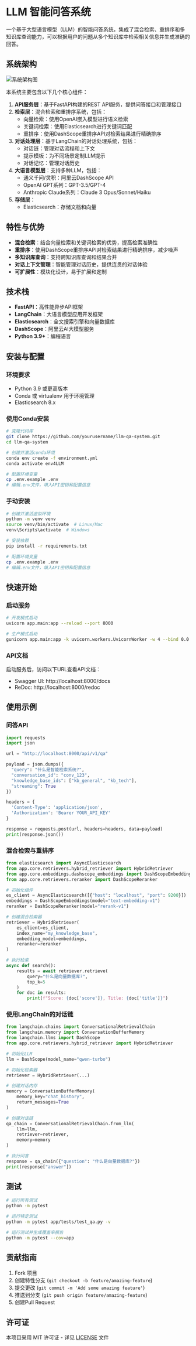 # LLM 智能问答系统

一个基于大型语言模型（LLM）的智能问答系统，集成了混合检索、重排序和多知识库查询能力，可以根据用户的问题从多个知识库中检索相关信息并生成准确的回答。

## 系统架构

![系统架构图](docs/images/architecture.png)

本系统主要包含以下几个核心组件：

1. **API服务层**：基于FastAPI构建的REST API服务，提供问答接口和管理接口
2. **检索层**：混合检索和重排序系统，包括：
   - 向量检索：使用OpenAI嵌入模型进行语义检索
   - 关键词检索：使用Elasticsearch进行关键词匹配
   - 重排序：使用DashScope重排序API对检索结果进行精确排序
3. **对话处理层**：基于LangChain的对话处理系统，包括：
   - 对话链：管理对话流程和上下文
   - 提示模板：为不同场景定制LLM提示
   - 对话记忆：管理对话历史
4. **大语言模型层**：支持多种LLM，包括：
   - 通义千问/灵积：阿里云DashScope API
   - OpenAI GPT系列：GPT-3.5/GPT-4
   - Anthropic Claude系列：Claude 3 Opus/Sonnet/Haiku
5. **存储层**：
   - Elasticsearch：存储文档和向量

## 特性与优势

- **混合检索**：结合向量检索和关键词检索的优势，提高检索准确性
- **重排序**：使用DashScope重排序API对检索结果进行精确排序，减少噪声
- **多知识库查询**：支持跨知识库查询和结果合并
- **对话上下文管理**：智能管理对话历史，提供连贯的对话体验
- **可扩展性**：模块化设计，易于扩展和定制

## 技术栈

- **FastAPI**：高性能异步API框架
- **LangChain**：大语言模型应用开发框架
- **Elasticsearch**：全文搜索引擎和向量数据库
- **DashScope**：阿里云AI大模型服务
- **Python 3.9+**：编程语言

## 安装与配置

### 环境要求

- Python 3.9 或更高版本
- Conda 或 virtualenv 用于环境管理
- Elasticsearch 8.x

### 使用Conda安装

```bash
# 克隆代码库
git clone https://github.com/yourusername/llm-qa-system.git
cd llm-qa-system

# 创建并激活conda环境
conda env create -f environment.yml
conda activate env4LLM

# 配置环境变量
cp .env.example .env
# 编辑.env文件，填入API密钥和配置信息
```

### 手动安装

```bash
# 创建并激活虚拟环境
python -m venv venv
source venv/bin/activate  # Linux/Mac
venv\Scripts\activate  # Windows

# 安装依赖
pip install -r requirements.txt

# 配置环境变量
cp .env.example .env
# 编辑.env文件，填入API密钥和配置信息
```

## 快速开始

### 启动服务

```bash
# 开发模式启动
uvicorn app.main:app --reload --port 8000

# 生产模式启动
gunicorn app.main:app -k uvicorn.workers.UvicornWorker -w 4 --bind 0.0.0.0:8000
```

### API文档

启动服务后，访问以下URL查看API文档：

- Swagger UI: http://localhost:8000/docs
- ReDoc: http://localhost:8000/redoc

## 使用示例

### 问答API

```python
import requests
import json

url = "http://localhost:8000/api/v1/qa"

payload = json.dumps({
  "query": "什么是智能检索系统?",
  "conversation_id": "conv_123",
  "knowledge_base_ids": ["kb_general", "kb_tech"],
  "streaming": True
})

headers = {
  'Content-Type': 'application/json',
  'Authorization': 'Bearer YOUR_API_KEY'
}

response = requests.post(url, headers=headers, data=payload)
print(response.json())
```

### 混合检索与重排序

```python
from elasticsearch import AsyncElasticsearch
from app.core.retrievers.hybrid_retriever import HybridRetriever
from app.core.embeddings.dashscope_embeddings import DashScopeEmbeddings
from app.core.retrievers.reranker import DashScopeReranker

# 初始化组件
es_client = AsyncElasticsearch([{"host": "localhost", "port": 9200}])
embeddings = DashScopeEmbeddings(model="text-embedding-v1")
reranker = DashScopeReranker(model="rerank-v1")

# 创建混合检索器
retriever = HybridRetriever(
    es_client=es_client,
    index_name="my_knowledge_base",
    embedding_model=embeddings,
    reranker=reranker
)

# 执行检索
async def search():
    results = await retriever.retrieve(
        query="什么是向量数据库?", 
        top_k=5
    )
    for doc in results:
        print(f"Score: {doc['score']}, Title: {doc['title']}")
```

### 使用LangChain的对话链

```python
from langchain.chains import ConversationalRetrievalChain
from langchain.memory import ConversationBufferMemory
from langchain.llms import DashScope
from app.core.retrievers.hybrid_retriever import HybridRetriever

# 初始化LLM
llm = DashScope(model_name="qwen-turbo")

# 初始化检索器
retriever = HybridRetriever(...)

# 创建对话内存
memory = ConversationBufferMemory(
    memory_key="chat_history",
    return_messages=True
)

# 创建对话链
qa_chain = ConversationalRetrievalChain.from_llm(
    llm=llm,
    retriever=retriever,
    memory=memory
)

# 执行问答
response = qa_chain({"question": "什么是向量数据库?"})
print(response["answer"])
```

## 测试

```bash
# 运行所有测试
python -m pytest

# 运行特定测试
python -m pytest app/tests/test_qa.py -v

# 运行测试并生成覆盖率报告
python -m pytest --cov=app
```

## 贡献指南

1. Fork 项目
2. 创建特性分支 (`git checkout -b feature/amazing-feature`)
3. 提交更改 (`git commit -m 'Add some amazing feature'`)
4. 推送到分支 (`git push origin feature/amazing-feature`)
5. 创建Pull Request

## 许可证

本项目采用 MIT 许可证 - 详见 [LICENSE](LICENSE) 文件
